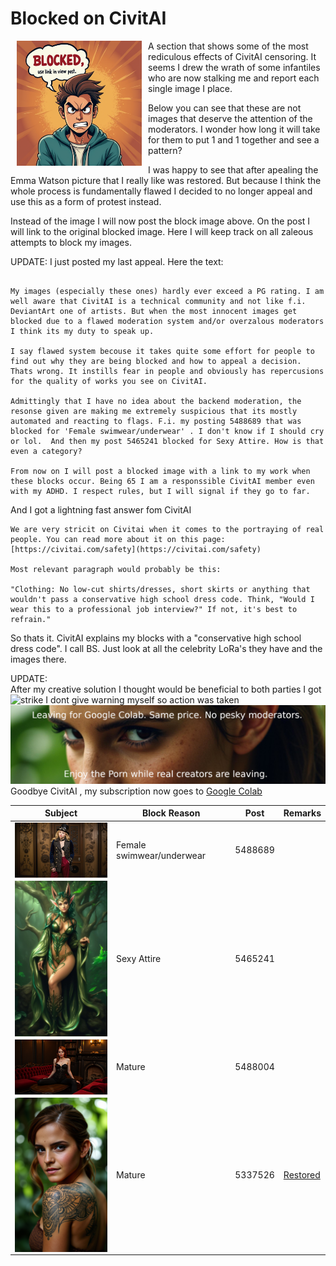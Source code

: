 # Blocked on CivitAI

<img align="left" width="200" src="ComfyUI_6.png" hspace="10">

 A section that shows some of the most rediculous effects of CivitAI censoring. It seems I drew the wrath of some infantiles who are now stalking me and report each single image I place.
 
 Below you can see that these are not images that deserve the attention of the moderators. I wonder how long it will take for them to put 1 and 1 together and see a pattern?
 
 I was happy to see that after apealing the Emma Watson picture that I really like was restored. But because I think the whole process is fundamentally flawed I decided to no longer appeal and use this as a form of protest instead.
 
 Instead of the image I will now post the block image above. On the post I will link to the original blocked image. Here I will keep track on all zaleous attempts to block my images.
 
 UPDATE: I just posted my last appeal. Here the text:
 

```

My images (especially these ones) hardly ever exceed a PG rating. I am well aware that CivitAI is a technical community and not like f.i. DeviantArt one of artists. But when the most innocent images get blocked due to a flawed moderation system and/or overzalous moderators I think its my duty to speak up. 

I say flawed system becouse it takes quite some effort for people to find out why they are being blocked and how to appeal a decision. Thats wrong. It instills fear in people and obviously has repercusions for the quality of works you see on CivitAI.

Admittingly that I have no idea about the backend moderation, the resonse given are making me extremely suspicious that its mostly automated and reacting to flags. F.i. my posting 5488689 that was blocked for 'Female swimwear/underwear' . I don't know if I should cry or lol.  And then my post 5465241 blocked for Sexy Attire. How is that even a category?

From now on I will post a blocked image with a link to my work when these blocks occur. Being 65 I am a responssible CivitAI member even with my ADHD. I respect rules, but I will signal if they go to far.
```

And I got a lightning fast answer fom CivitAI

```
We are very stricit on Civitai when it comes to the portraying of real people. You can read more about it on this page: [https://civitai.com/safety](https://civitai.com/safety)

Most relevant paragraph would probably be this:

"Clothing: No low-cut shirts/dresses, short skirts or anything that wouldn't pass a conservative high school dress code. Think, "Would I wear this to a professional job interview?" If not, it's best to refrain."

```

So thats it. CivitAI explains my blocks with a "conservative high school dress code". I call BS. Just look at all the celebrity LoRa's they have and the images there. 

UPDATE:  
After my creative solution I thought would be beneficial to both parties I got
![strike](stike.png)
I dont give warning myself so action was taken
![leaving](banner2.jpeg)
Goodbye CivitAI , my subscription now goes to [Google Colab](https://colab.research.google.com/signup)

| Subject | Block Reason | Post | Remarks |
| ------- | ------------ | ---- | ------- |
|<img align="left" width="200" src="Chloe GraceMoretzFlux.jpeg">| Female swimwear/underwear |5488689||
|<img align="left" width="200" src="arianagrande.jpeg">| Sexy Attire |5465241||
|<img align="left" width="200" src="emmastone.png">| Mature |5488004||
|<img align="left" width="200" src="emmawatson.png">| Mature | 5337526 | [Restored](https://civitai.com/images/23969735) |

